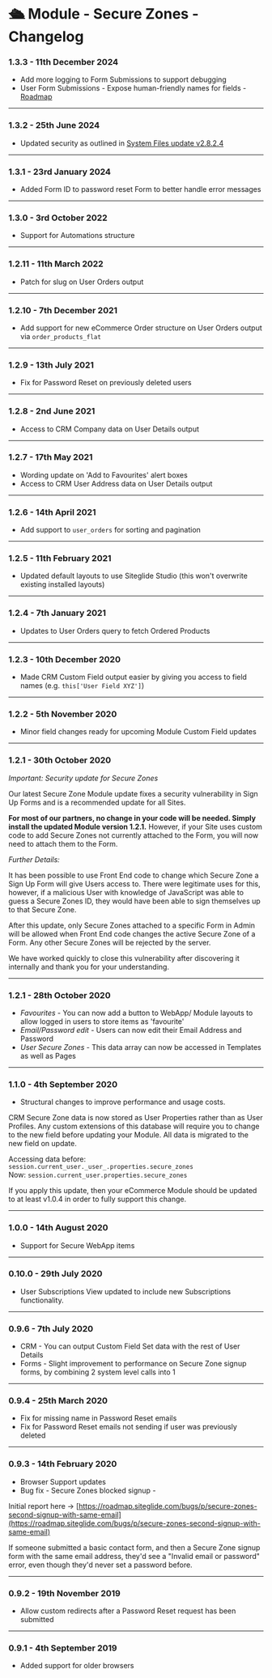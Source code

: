 # 🛳️ Module - Secure Zones - Changelog

### 1.3.3 - 11th December 2024

* Add more logging to Form Submissions to support debugging
* User Form Submissions - Expose human-friendly names for fields - [Roadmap](https://roadmap.siteglide.com/core-platform/p/secure-zones-form-submissions-expose-human-friendly-names-of-fields)

***

### 1.3.2 - 25th June 2024

* Updated security as outlined in [System Files update v2.8.2.4](https://docs.siteglide.com/en/developer-tools/changelogs/module-system-files-changelog#id-2.8.2.4-25th-june-2024)

***

### 1.3.1 - 23rd January 2024

* Added Form ID to password reset Form to better handle error messages

***

### 1.3.0 - 3rd October 2022

* Support for Automations structure

***

### 1.2.11 - 11th March 2022

* Patch for slug on User Orders output

***

### 1.2.10 - 7th December 2021

* Add support for new eCommerce Order structure on User Orders output via `order_products_flat`

***

### 1.2.9 - 13th July 2021

* Fix for Password Reset on previously deleted users

***

### 1.2.8 - 2nd June 2021

* Access to CRM Company data on User Details output

***

### 1.2.7 - 17th May 2021

* Wording update on 'Add to Favourites' alert boxes
* Access to CRM User Address data on User Details output

***

### 1.2.6 - 14th April 2021

* Add support to `user_orders` for sorting and pagination

***

### 1.2.5 - 11th February 2021

* Updated default layouts to use Siteglide Studio (this won't overwrite existing installed layouts)

***

### 1.2.4 - 7th January 2021

* Updates to User Orders query to fetch Ordered Products

***

### 1.2.3 - 10th December 2020

* Made CRM Custom Field output easier by giving you access to field names (e.g. `this['User Field XYZ']`)

***

### 1.2.2 - 5th November 2020

* Minor field changes ready for upcoming Module Custom Field updates

***

### 1.2.1 - 30th October 2020

_Important: Security update for Secure Zones_

Our latest Secure Zone Module update fixes a security vulnerability in Sign Up Forms and is a recommended update for all Sites.

**For most of our partners, no change in your code will be needed. Simply install the updated Module version 1.2.1.** However, if your Site uses custom code to add Secure Zones not currently attached to the Form, you will now need to attach them to the Form.

_Further Details:_

It has been possible to use Front End code to change which Secure Zone a Sign Up Form will give Users access to. There were legitimate uses for this, however, if a malicious User with knowledge of JavaScript was able to guess a Secure Zones ID, they would have been able to sign themselves up to that Secure Zone.

After this update, only Secure Zones attached to a specific Form in Admin will be allowed when Front End code changes the active Secure Zone of a Form. Any other Secure Zones will be rejected by the server.

We have worked quickly to close this vulnerability after discovering it internally and thank you for your understanding.

***

### 1.2.1 - 28th October 2020

* _Favourites_ - You can now add a button to WebApp/ Module layouts to allow logged in users to store items as 'favourite'
* _Email/Password edit_ - Users can now edit their Email Address and Password
* _User Secure Zones_ - This data array can now be accessed in Templates as well as Pages

***

### 1.1.0 - 4th September 2020

* Structural changes to improve performance and usage costs.

CRM Secure Zone data is now stored as User Properties rather than as User Profiles. Any custom extensions of this database will require you to change to the new field before updating your Module. All data is migrated to the new field on update.

Accessing data before: `session.current_user._user_.properties.secure_zones`\
Now: `session.current_user.properties.secure_zones`

If you apply this update, then your eCommerce Module should be updated to at least v1.0.4 in order to fully support this change.

***

### 1.0.0 - 14th August 2020

* Support for Secure WebApp items

***

### 0.10.0 - 29th July 2020

* User Subscriptions View updated to include new Subscriptions functionality.

***

### 0.9.6 - 7th July 2020

* CRM - You can output Custom Field Set data with the rest of User Details
* Forms - Slight improvement to performance on Secure Zone signup forms, by combining 2 system level calls into 1

***

### 0.9.4 - 25th March 2020

* Fix for missing name in Password Reset emails
* Fix for Password Reset emails not sending if user was previously deleted

***

### 0.9.3 - 14th February 2020

* Browser Support updates
* Bug fix - Secure Zones blocked signup -

Initial report here -> [https://roadmap.siteglide.com/bugs/p/secure-zones-second-signup-with-same-email](https://roadmap.siteglide.com/bugs/p/secure-zones-second-signup-with-same-email)

If someone submitted a basic contact form, and then a Secure Zone signup form with the same email address, they'd see a "Invalid email or password" error, even though they'd never set a password before.

***

### 0.9.2 - 19th November 2019

* Allow custom redirects after a Password Reset request has been submitted

***

### 0.9.1 - 4th September 2019

* Added support for older browsers
